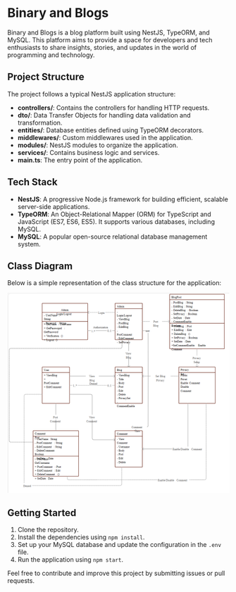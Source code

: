 # Binary and Blogs

Binary and Blogs is a blog platform built using NestJS, TypeORM, and MySQL. This platform aims to provide a space for developers and tech enthusiasts to share insights, stories, and updates in the world of programming and technology.

## Project Structure

The project follows a typical NestJS application structure:

 
- **controllers/**: Contains the controllers for handling HTTP requests.
- **dto/**: Data Transfer Objects for handling data validation and transformation.
- **entities/**: Database entities defined using TypeORM decorators.
- **middlewares/**: Custom middlewares used in the application.
- **modules/**: NestJS modules to organize the application.
- **services/**: Contains business logic and services.
- **main.ts**: The entry point of the application.

## Tech Stack

- **NestJS**: A progressive Node.js framework for building efficient, scalable server-side applications.
- **TypeORM**: An Object-Relational Mapper (ORM) for TypeScript and JavaScript (ES7, ES6, ES5). It supports various databases, including MySQL.
- **MySQL**: A popular open-source relational database management system.

## Class Diagram

Below is a simple representation of the class structure for the application:

![Class Diagram](Diagrams/diagramme-blog.png)


## Getting Started

1. Clone the repository.
2. Install the dependencies using `npm install`.
3. Set up your MySQL database and update the configuration in the `.env` file.
4. Run the application using `npm start`.

Feel free to contribute and improve this project by submitting issues or pull requests.
